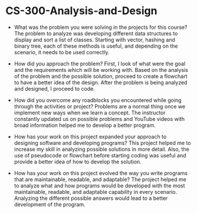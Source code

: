 # CS-300-Analysis-and-Design

* What was the problem you were solving in the projects for this course?
    The problem to analyze was developing different data structures to display and sort a list of classes. Starting with vector, hashing and binary tree, each of these methods is useful, and depending on the scenario, it needs to be used correctly.
    
* How did you approach the problem?
    First, I look of what were the goal and the requirements which will be working with. Based on the analysis of the problem and the possible solution, proceed to create a flowchart to have a better idea of the design. After the problem is being analyzed and designed, I proceed to code. 
    
* How did you overcome any roadblocks you encountered while going through the activities or project?
    Problems are a normal thing once we implement new ways when we learn a concept. The instructor constantly updated us on possible problems and YouTube videos with broad information helped me to develop a better program.
    
* How has your work on this project expanded your approach to designing software and developing programs?
    This project helped me to increase my skill in analyzing possible solutions in more detail. Also, the use of pseudocode or flowchart before starting coding was useful and provide a better idea of how to develop the solution. 

* How has your work on this project evolved the way you write programs that are maintainable, readable, and adaptable?
    The project helped me to analyze what and how programs would be developed with the most maintainable, readable, and adaptable capability in every scenario. Analyzing the different possible answers would lead to a better development of the program.
